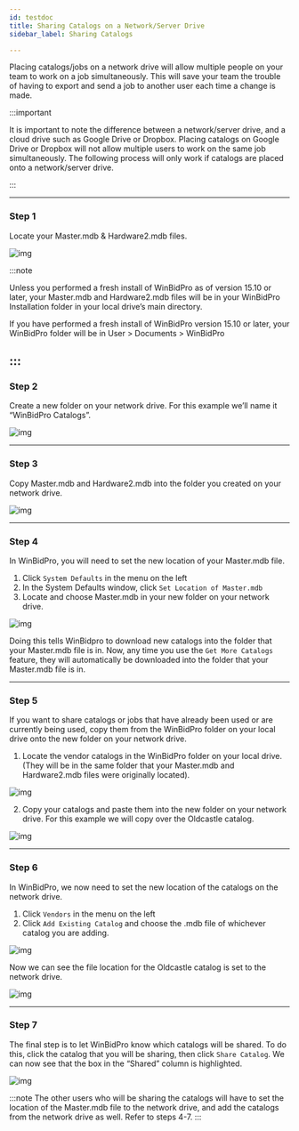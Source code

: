 ```yaml
---
id: testdoc
title: Sharing Catalogs on a Network/Server Drive
sidebar_label: Sharing Catalogs

---
```


Placing catalogs/jobs on a network drive will allow multiple people on your team to work on a job simultaneously. This will save your team the trouble of having to export and send a job to another user each time a change is made.

:::important

It is important to note the difference between a network/server drive, and a cloud drive such as Google Drive or Dropbox. Placing catalogs on Google Drive or Dropbox will not allow multiple users to work on the same job simultaneously. The following process will only work if catalogs are placed onto a network/server drive.

:::

---

### Step 1

Locate your Master.mdb & Hardware2.mdb files.

![img](../static/img/sharing_catalogs_on_network_drive/1.png)

:::note

Unless you performed a fresh install of WinBidPro as of version 15.10 or later, your Master.mdb and Hardware2.mdb files will be in your WinBidPro Installation folder in your local drive’s main directory.

If you have performed a fresh install of WinBidPro version 15.10 or later, your WinBidPro folder will be in User > Documents > WinBidPro

:::
---
### Step 2

Create a new folder on your network drive. For this example we’ll name it “WinBidPro Catalogs”.

![img](../static/img/sharing_catalogs_on_network_drive/2.png)

---

### Step 3

Copy Master.mdb and Hardware2.mdb into the folder you created on your network drive.

![img](../static/img/sharing_catalogs_on_network_drive/3.gif)

---

### Step 4

In WinBidPro, you will need to set the new location of your Master.mdb file.
1. Click `System Defaults` in the menu on the left
2. In the System Defaults window, click `Set Location of Master.mdb`
3.  Locate and choose Master.mdb in your new folder on your network drive.

![img](../static/img/sharing_catalogs_on_network_drive/4.gif)

Doing this tells WinBidpro to download new catalogs into the folder that your Master.mdb file is in. Now, any time you use the `Get More Catalogs` feature, they will automatically be downloaded into the folder that your Master.mdb file is in.

---

### Step 5

If you want to share catalogs or jobs that have already been used or are currently being used, copy them from the WinBidPro folder on your local drive onto the new folder on your network drive.

1.  Locate the vendor catalogs in the WinBidPro folder on your local drive. (They will be in the same folder that your Master.mdb and Hardware2.mdb files were originally located).

![img](../static/img/sharing_catalogs_on_network_drive/5.1.png)

2. Copy your catalogs and paste them into the new folder on your network drive. For this example we will copy over the Oldcastle catalog.

![img](../static/img/sharing_catalogs_on_network_drive/5.2.gif)

---

### Step 6

In WinBidPro, we now need to set the new location of the catalogs on the network drive.

1. Click `Vendors` in the menu on the left
2. Click `Add Existing Catalog` and choose the .mdb file of whichever catalog you are adding.

![img](../static/img/sharing_catalogs_on_network_drive/6.1.gif)

Now we can see the file location for the Oldcastle catalog is set to the network drive.

![img](../static/img/sharing_catalogs_on_network_drive/6.2.png)

---

### Step 7

The final step is to let WinBidPro know which catalogs will be shared. To do this, click the catalog that you will be sharing, then click `Share Catalog`. We can now see that the box in the “Shared” column is highlighted.

![img](../static/img/sharing_catalogs_on_network_drive/7.png)

:::note
The other users who will be sharing the catalogs will have to set the location of the Master.mdb file to the network drive, and add the catalogs from the network drive as well. Refer to steps 4-7.
:::